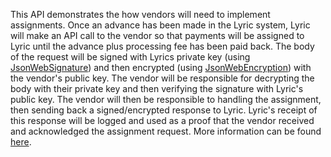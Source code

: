 This API demonstrates the how vendors will need to implement assignments.  Once an advance has been made in the Lyric system, Lyric will make an API call to the vendor so that payments will be assigned to Lyric until the advance plus processing fee has been paid back.  The body of the request will be signed with Lyrics private key (using [JsonWebSignature](https://bitbucket.org/b_c/jose4j/wiki/JWS%20Examples)) and then encrypted (using [JsonWebEncryption](https://bitbucket.org/b_c/jose4j/wiki/JWE%20Examples)) with the vendor's public key. The vendor will be responsible for decrypting the body with their private key and then verifying the signature with Lyric's public key.  The vendor will then be responsible to handling the assignment, then sending back a signed/encrypted response to Lyric.  Lyric's receipt of this response will be logged and used as a proof that the vendor received and acknowledged the assignment request.  More information can be found [here](/secure/assignments-api/).